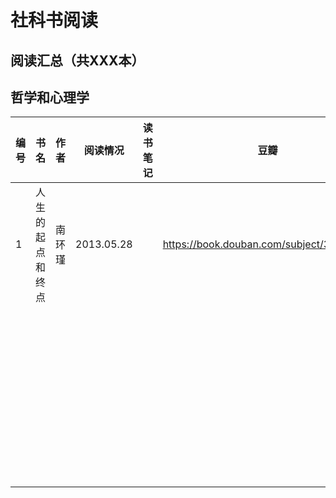 # 社科书阅读

## 阅读汇总（共XXX本）

## 哲学和心理学

| 编号 | 书名             | 作者   | 阅读情况   | 读书笔记 | 豆瓣                                     |
| ---- | ---------------- | ------ | ---------- | -------- | ---------------------------------------- |
| 1    | 人生的起点和终点 | 南环瑾 | 2013.05.28 |          | https://book.douban.com/subject/3069690/ |
|      |                  |        |            |          |                                          |
|      |                  |        |            |          |                                          |
|      |                  |        |            |          |                                          |
|      |                  |        |            |          |                                          |
|      |                  |        |            |          |                                          |
|      |                  |        |            |          |                                          |
|      |                  |        |            |          |                                          |
|      |                  |        |            |          |                                          |
|      |                  |        |            |          |                                          |
|      |                  |        |            |          |                                          |
|      |                  |        |            |          |                                          |
|      |                  |        |            |          |                                          |
|      |                  |        |            |          |                                          |
|      |                  |        |            |          |                                          |
|      |                  |        |            |          |                                          |
|      |                  |        |            |          |                                          |
|      |                  |        |            |          |                                          |
|      |                  |        |            |          |                                          |
|      |                  |        |            |          |                                          |
|      |                  |        |            |          |                                          |
|      |                  |        |            |          |                                          |
|      |                  |        |            |          |                                          |
|      |                  |        |            |          |                                          |
|      |                  |        |            |          |                                          |
|      |                  |        |            |          |                                          |
|      |                  |        |            |          |                                          |
|      |                  |        |            |          |                                          |
|      |                  |        |            |          |                                          |
|      |                  |        |            |          |                                          |
|      |                  |        |            |          |                                          |
|      |                  |        |            |          |                                          |
|      |                  |        |            |          |                                          |
|      |                  |        |            |          |                                          |
|      |                  |        |            |          |                                          |
|      |                  |        |            |          |                                          |
|      |                  |        |            |          |                                          |
|      |                  |        |            |          |                                          |
|      |                  |        |            |          |                                          |
|      |                  |        |            |          |                                          |
|      |                  |        |            |          |                                          |
|      |                  |        |            |          |                                          |
|      |                  |        |            |          |                                          |
|      |                  |        |            |          |                                          |
|      |                  |        |            |          |                                          |
|      |                  |        |            |          |                                          |
|      |                  |        |            |          |                                          |
|      |                  |        |            |          |                                          |
|      |                  |        |            |          |                                          |

